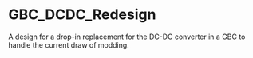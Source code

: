 # GBC_DCDC_Redesign
A design for a drop-in replacement for the DC-DC converter in a GBC to handle the current draw of modding.
